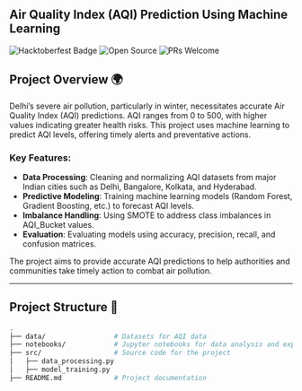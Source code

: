 ## Air Quality Index (AQI) Prediction Using Machine Learning

![Hacktoberfest Badge](https://img.shields.io/badge/Hacktoberfest-2024-blueviolet)
![Open Source](https://img.shields.io/badge/Open%20Source-Contributions%20Welcome-brightgreen)
![PRs Welcome](https://img.shields.io/badge/PRs-welcome-green)

## Project Overview 🌍

Delhi’s severe air pollution, particularly in winter, necessitates accurate Air Quality Index (AQI) predictions. AQI ranges from 0 to 500, with higher values indicating greater health risks. This project uses machine learning to predict AQI levels, offering timely alerts and preventative actions.

### Key Features:

- **Data Processing**: Cleaning and normalizing AQI datasets from major Indian cities such as Delhi, Bangalore, Kolkata, and Hyderabad.
- **Predictive Modeling**: Training machine learning models (Random Forest, Gradient Boosting, etc.) to forecast AQI levels.
- **Imbalance Handling**: Using SMOTE to address class imbalances in AQI_Bucket values.
- **Evaluation**: Evaluating models using accuracy, precision, recall, and confusion matrices.

The project aims to provide accurate AQI predictions to help authorities and communities take timely action to combat air pollution.

---

## Project Structure 📁

```bash
.
├── data/                 # Datasets for AQI data
├── notebooks/            # Jupyter notebooks for data analysis and experimentation
├── src/                  # Source code for the project
│   ├── data_processing.py
│   ├── model_training.py
├── README.md             # Project documentation

```

